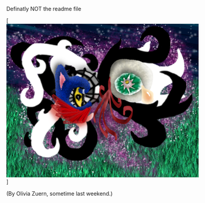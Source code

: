Definatly NOT the readme file

[![alt text](https://github.com/Bloomfield-FA18-CAT328/Assignment03-OliviaZuern/blob/master/assets/MajorasCousinA.png?raw=true "???")]

(By Olivia Zuern, sometime last weekend.)
